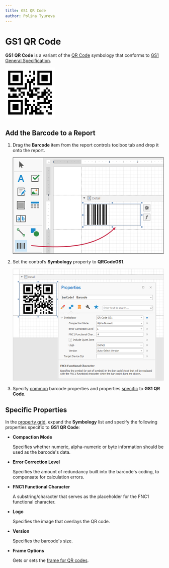 ```yaml
---
title: GS1 QR Code
author: Polina Tyureva
---
```

# GS1 QR Code

**GS1 QR Code** is a variant of the [QR Code](https://en.wikipedia.org/wiki/QR_code) symbology that conforms to [GS1 General Specification](https://www.gs1.org/standards/barcodes-epcrfid-id-keys/gs1-general-specifications).

![](../../../../../images/barcode-gs1-qr-code.png)

## Add the Barcode to a Report

1. Drag the **Barcode** item from the report controls toolbox tab and drop it onto the report. 

    ![](../../../../../images/drag-and-drop-barcode.png)

2. Set the control’s **Symbology** property to **QRCodeGS1**. 

    ![](../../../../../images/gs1-qrcode-in-designer.png)

3. Specify [common](add-bar-codes-to-a-report.md) barcode properties and properties [specific](#specific-properties) to **GS1 QR Code**.

## Specific Properties

In the [property grid](../../report-designer-tools/ui-panels/property-grid-tabbed-view.md), expand the **Symbology** list and specify the following properties specific to **GS1 QR Code**:

* **Compaction Mode**

    Specifies whether numeric, alpha-numeric or byte information should be used as the barcode's data.
	
* **Error Correction Level**

    Specifies the amount of redundancy built into the barcode's coding, to compensate for calculation errors.

* **FNC1 Functional Character**

    A substring/character that serves as the placeholder for the FNC1 functional character.
	
* **Logo**

    Specifies the image that overlays the QR code.    

* **Version**

    Specifies the barcode's size.

* **Frame Options**

    Gets or sets the [frame for QR codes](add-bar-codes-to-a-report.md#frames-for-qr-codes).